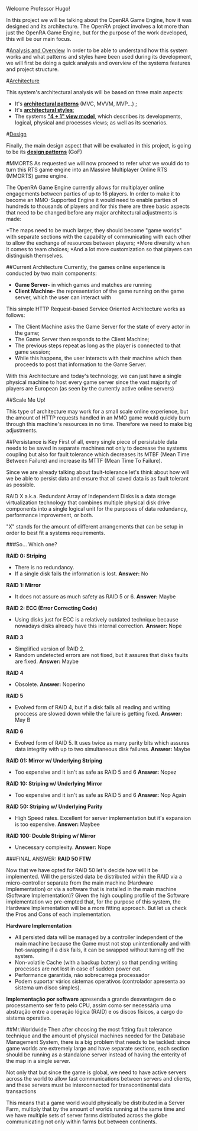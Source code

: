 Welcome Professor Hugo!

In this project we will be talking about the OpenRA Game Engine, how it was designed and its architecture. The OpenRA project involves a lot more than just the OpenRA Game Engine, but for the purpose of the work developed, this will be our main focus.

#[Analysis and Overview](https://github.com/Malafas/OpenRA/blob/bleed/ADS/ANALYSIS.md)
In order to be able to understand how this system works and what patterns and styles have been used during its development, we will first be doing a quick analysis and overview of the systems features and project structure.

#[Architecture]()

This system's architectural analysis will be based on three main aspects:
* It's [**architectural patterns**](https://github.com/Malafas/OpenRA/blob/bleed/ADS/ARCHITECTURE.md) (MVC, MVVM, MVP...) ;
* It's [**architectural styles**](https://github.com/Malafas/OpenRA/blob/bleed/ADS/STYLE.md);
* The systems [**"4 + 1" view model**](https://github.com/Malafas/OpenRA/blob/bleed/ADS/4+1/4+1.md), which describes its developments, logical, physical and processes views; as well as its scenarios.

#[Design]()

Finally, the main design aspect that will be evaluated in this project, is going to be its [**design patterns**](https://github.com/Malafas/OpenRA/blob/bleed/ADS/DESIGN.md) (GoF)


#MMORTS
As requested we will now proceed to refer what we would do to turn this RTS game engine into an Massive Multiplayer Online RTS (MMORTS) game engine.

The OpenRA Game Engine currently allows for multiplayer online engagements between parties of up to 16 players. In order to make it to become an MMO-Supported Engine it would need to enable parties of hundreds to thousands of players and for this there are three basic aspects that need to be changed before any major architectural adjustments is made:

*The maps need to be much larger, they should become "game worlds" with separate sections with the capabilty of communicating with each other to allow the exchange of resources between players;
*More diversity when it comes to team choices;
*And a lot more customization so that players can distinguish themselves.


##Current Architecture
Currently, the games online experience is conducted by two main components:

* **Game Server-** in which games and matches are running
* **Client Machine-** the representation of the game running on the game server, which the user can interact with

This simple HTTP Request-based Service Oriented Architecture works as follows:
* The Client Machine asks the Game Server for the state of every actor in the game;
* The Game Server then responds to the Client Machine;
* The previous steps repeat as long as the player is connected to that game session;
* While this happens, the user interacts with their machine which then proceeds to post that information to the Game Server.

With this Architecture and today's technology, we can just have a single physical machine to host every game server since the vast majority of players are European (as seen by the currently active online servers)

##Scale Me Up!

This type of architecture may work for a small scale online experience, but the amount of HTTP requests handled in an MMO game would quickly burn through this machine's resources in no time. Therefore we need to make big adjustments.

##Persistance is Key
First of all, every single piece of persistable data needs to be saved in separate machines not only to decrease the systems coupling but also for fault tolerance which decreases its MTBF (Mean Time Between Failure) and increase its MTTF (Mean Time To Failure).

Since we are already talking about fault-tolerance let's think about how will we be able to persist data and ensure that all saved data is as fault tolerant as possible.

RAID X a.k.a. Redundant Array of Independent Disks is a data storage virtualization technology that combines multiple physical disk drive components into a single logical unit for the purposes of data redundancy, performance improvement, or both.

"X" stands for the amount of different arrangements that can be setup in order to best fit a systems requirements.

###So... Which one?

**RAID 0: Striping**
* There is no redundancy.
* If a single disk fails the information is lost.
**Answer:** No

**RAID 1: Mirror**
* It does not assure as much safety as RAID 5 or 6.
**Answer:** Maybe

**RAID 2: ECC (Error Correcting Code)**
* Using disks just for ECC is a relatively outdated technique because nowadays disks already have this internal correction.
**Answer:** Nope

**RAID 3**
* Simplified version of RAID 2.
* Random undetected errors are not fixed, but it assures that disks faults are fixed.
**Answer:** Maybe

**RAID 4**
* Obsolete.
**Answer:** Noperino

**RAID 5**
* Evolved form of RAID 4, but if a disk fails all reading and writing proccess are slowed down while the failure is getting fixed.
**Answer:** May B

**RAID 6**
* Evolved form of RAID 5. It uses twice as many parity bits which assures data integrity with up to two simultaneous disk failures.
**Answer:** Maybe

**RAID 01: Mirror w/ Underlying Striping**
* Too expensive and it isn't as safe as RAID 5 and 6
**Answer:** Nopez

**RAID 10: Striping w/ Underlying Mirror**
* Too expensive and it isn't as safe as RAID 5 and 6
**Answer:** Nop Again

**RAID 50: Striping w/ Underlying Parity**
* High Speed rates. Excellent for server implementation but it's expansion is too expensive.
**Answer:** Maybee

**RAID 100: Double Striping w/ Mirror**
* Unecessary complexity.
**Answer:** Nope

###FINAL ANSWER:
**RAID 50 FTW**

Now that we have opted for RAID 50 let's decide how will it be implemented. Will the persisted data be distributed within the RAID via a micro-controller separate from the main machine (Hardware Implementation) or via a software that is installed in the main machine (Software Implementation)? Given the high coupling profile of the Software implementation we pre-empted that, for the purpose of this system, the Hardware Implementation will be a more fitting approach. But let us check the Pros and Cons of each implementation.

**Hardware Implementation**
* All persisted data will be managed by a controller independent of the main machine because the Game must not stop unintentionally and with hot-swapping if a disk fails, it can be swapped without turning off the system.
* Non-volatile Cache (with a backup battery) so that pending writing processes are not lost in case of sudden power cut.
* Performance garantida, não sobrecarrega processador
* Podem suportar vários sistemas operativos (controlador apresenta ao sistema um disco simples).

**Implementação por software**
apresenda a grande desvantagem de o processamento ser feito pelo CPU, assim como ser necessária uma abstração entre
a operação lógica (RAID) e os discos físicos, a cargo do sistema operativo.

##Mr.Worldwide
Then after choosing the most fitting fault tolerance technique and the amount of physical machines needed for the Database Management System, there is a big problem that needs to be tackled: since game worlds are extremely large and have separate sections, each section should be running as a standalone server instead of having the enterity of the map in a single server.

Not only that but since the game is global, we need to have active servers across the world to allow fast communications between servers and clients, and these servers must be interconnected for transcontinental data transactions

This means that a game world would physically be distributed in a Server Farm, multiply that by the amount of worlds running at the same time and we have multiple sets of server farms distributed across the globe communicating not only within farms but between continents.
